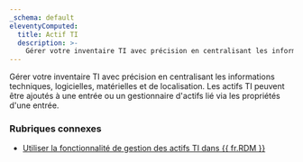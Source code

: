 ```yaml
---
_schema: default
eleventyComputed:
  title: Actif TI
  description: >-
    Gérer votre inventaire TI avec précision en centralisant les informations techniques, logicielles, matérielles et de localisation.
---
```

Gérer votre inventaire TI avec précision en centralisant les informations techniques, logicielles, matérielles et de localisation. Les actifs TI peuvent être ajoutés à une entrée ou un gestionnaire d'actifs lié via les propriétés d'une entrée.

### Rubriques connexes

* [Utiliser la fonctionnalité de gestion des actifs TI dans {{ fr.RDM }}](/rdm/kb/rdm-windows/how-to-articles/it-asset-management/)
